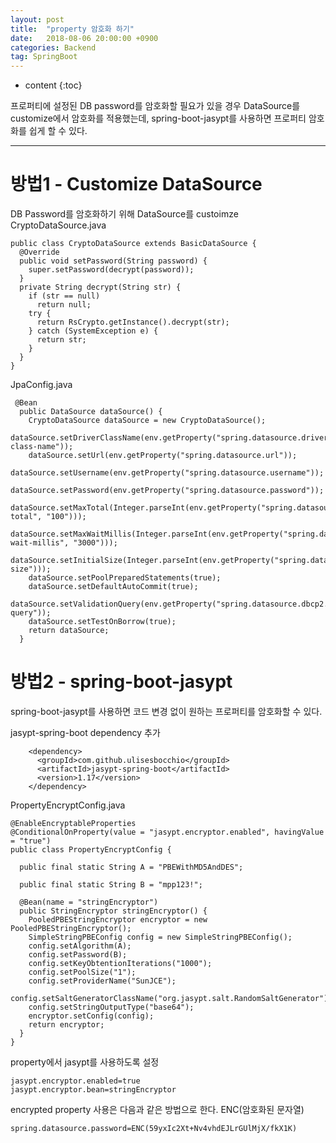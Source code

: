 ```yaml
---
layout: post
title:  "property 암호화 하기"
date:   2018-08-06 20:00:00 +0900
categories: Backend
tag: SpringBoot
---
```


* content
{:toc}


프로퍼티에 설정된 DB password를 암호화할 필요가 있을 경우 DataSource를 customize에서 암호화를 적용했는데, spring-boot-jasypt를 사용하면 프로퍼티 암호화를 쉽게 할 수 있다.


------------------------
# 방법1 - Customize DataSource
DB Password를 암호화하기 위해 DataSource를 custoimze
CryptoDataSource.java
```
public class CryptoDataSource extends BasicDataSource {
  @Override
  public void setPassword(String password) {
    super.setPassword(decrypt(password));
  }
  private String decrypt(String str) {
    if (str == null)
      return null;
    try {
      return RsCrypto.getInstance().decrypt(str);
    } catch (SystemException e) {
      return str;
    }
  }
}
```

JpaConfig.java
```
 @Bean
  public DataSource dataSource() {
    CryptoDataSource dataSource = new CryptoDataSource();
    dataSource.setDriverClassName(env.getProperty("spring.datasource.driver-class-name"));
    dataSource.setUrl(env.getProperty("spring.datasource.url"));
    dataSource.setUsername(env.getProperty("spring.datasource.username"));
    dataSource.setPassword(env.getProperty("spring.datasource.password"));
    dataSource.setMaxTotal(Integer.parseInt(env.getProperty("spring.datasource.dbcp2.max-total", "100")));
    dataSource.setMaxWaitMillis(Integer.parseInt(env.getProperty("spring.datasource.dbcp2.max-wait-millis", "3000")));
    dataSource.setInitialSize(Integer.parseInt(env.getProperty("spring.datasource.dbcp2.initial-size")));
    dataSource.setPoolPreparedStatements(true);
    dataSource.setDefaultAutoCommit(true);
    dataSource.setValidationQuery(env.getProperty("spring.datasource.dbcp2.validation-query"));
    dataSource.setTestOnBorrow(true);
    return dataSource;
  }
```
# 방법2 - spring-boot-jasypt
spring-boot-jasypt를 사용하면 코드 변경 없이 원하는 프로퍼티를 암호화할 수 있다.  

jasypt-spring-boot dependency 추가
```
    <dependency>
      <groupId>com.github.ulisesbocchio</groupId>
      <artifactId>jasypt-spring-boot</artifactId>
      <version>1.17</version>
    </dependency>
```

PropertyEncryptConfig.java    
```
@EnableEncryptableProperties
@ConditionalOnProperty(value = "jasypt.encryptor.enabled", havingValue = "true")
public class PropertyEncryptConfig {

  public final static String A = "PBEWithMD5AndDES";

  public final static String B = "mpp123!";

  @Bean(name = "stringEncryptor")
  public StringEncryptor stringEncryptor() {
    PooledPBEStringEncryptor encryptor = new PooledPBEStringEncryptor();
    SimpleStringPBEConfig config = new SimpleStringPBEConfig();
    config.setAlgorithm(A);
    config.setPassword(B);
    config.setKeyObtentionIterations("1000");
    config.setPoolSize("1");
    config.setProviderName("SunJCE");
    config.setSaltGeneratorClassName("org.jasypt.salt.RandomSaltGenerator");
    config.setStringOutputType("base64");
    encryptor.setConfig(config);
    return encryptor;
  }
}

```
property에서 jasypt를 사용하도록 설정
```
jasypt.encryptor.enabled=true
jasypt.encryptor.bean=stringEncryptor
```

encrypted property 사용은 다음과 같은 방법으로 한다. 
ENC(암호화된 문자열)  
```
spring.datasource.password=ENC(59yxIc2Xt+Nv4vhdEJLrGUlMjX/fkX1K)
```
